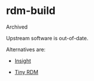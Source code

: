 # rdm-build

Archived

Upstream software is out-of-date.

Alternatives are:

* [Insight](https://redis.io/insight/)

* [Tiny RDM](https://redis.tinycraft.cc/)
